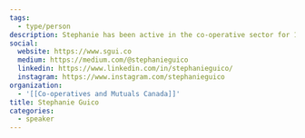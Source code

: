 ```yaml
---
tags:
  - type/person
description: Stephanie has been active in the co-operative sector for 15 years, serving as Vice-President of Canada's apex association (Co-operatives and Mutuals Canada, 2019-2021) and representing it on the board of Cooperativas Americas. As a co-operative developer, she is dedicated to leveraging the co-operative business model to restore worker dignity and agency. She has been on the development team of a number of platform co-operatives, including Up & Go in NYC, and collaborated with SMart Belgium to duplicate the model in Quebec. She is also dedicated to ensuring the cooperative business model remains relevant in a changing world of work, and has collaborated with partners in Quebec to review legislation, securities law and strengthen ecosystems to receive next generation, digital-first co-ops.
social:
  website: https://www.sgui.co
  medium: https://medium.com/@stephanieguico
  linkedin: https://www.linkedin.com/in/stephanieguico/
  instagram: https://www.instagram.com/stephanieguico
organization:
  - '[[Co-operatives and Mutuals Canada]]'
title: Stephanie Guico
categories:
  - speaker
---
```

